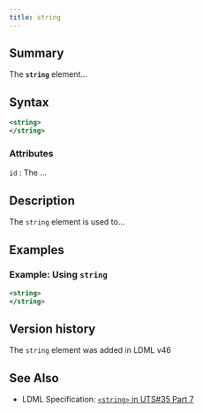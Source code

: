 ```yaml
---
title: string
---
```


## Summary

The **`string`** element…

## Syntax

```xml
<string>
</string>
```

### Attributes

`id`
:   The …

## Description

The `string` element is used to…

## Examples

### Example: Using `string`

```xml
<string>
</string>
```

## Version history

The `string` element was added in LDML v46

<!-- ## See also

- … -->

## See Also

- LDML Specification: [`<string>` in UTS#35 Part 7][tr35-element-string]

[tr35-element-string]: https://www.unicode.org/reports/tr35/tr35-keyboards.html#element-string

